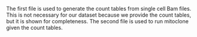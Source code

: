 The first file is used to generate the count tables from single cell Bam files. This is not necessary for our dataset because we provide the count tables, but it is shown for completeness.
The second file is used to run mitoclone given the count tables. 
